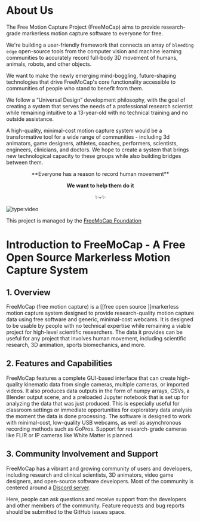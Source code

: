 # About Us 



The Free Motion Capture Project (FreeMoCap) aims to provide research-grade markerless motion capture software to everyone for free.

We're building a user-friendly framework that connects an array of `bleeding edge` open-source tools from the computer vision and machine learning communities to accurately record full-body 3D movement of humans, animals, robots, and other objects.

We want to make the newly emerging mind-boggling, future-shaping technologies that drive FreeMoCap's core functionality accessible to communities of people who stand to benefit from them.

We follow a “Universal Design” development philosophy, with the goal of creating a system that serves the needs of a professional research scientist while remaining intuitive to a 13-year-old with no technical training and no outside assistance.

A high-quality, minimal-cost motion capture system would be a transformative tool for a wide range of communities - including 3d animators, game designers, athletes, coaches, performers, scientists, engineers, clinicians, and doctors. We hope to create a system that brings new technological capacity to these groups while also building bridges between them.

<center>
**Everyone has a reason to record human movement**

**We want to help them do it**

✨💀✨
</center>


![type:video](https://www.youtube.com/embed/WW_WpMcbzns)

This project is managed by the [FreeMoCap Foundation](https://freemocapfoundation.org)


# Introduction to FreeMoCap -  A Free Open Source Markerless Motion Capture System

## 1. Overview

FreeMoCap (free motion capture) is a [[free open source ]]markerless motion capture system designed to provide research-quality motion capture data using free software and generic, minimal-cost webcams. It is designed to be usable by people with no technical expertise while remaining a viable project for high-level scientific researchers. The data it provides can be useful for any project that involves human movement, including scientific research, 3D animation, sports biomechanics, and more.

## 2. Features and Capabilities

FreeMoCap features a complete GUI-based interface that can create high-quality kinematic data from single cameras, multiple cameras, or imported videos. It also produces data outputs in the form of numpy arrays, CSVs, a Blender output scene, and a preloaded Jupyter notebook that is set up for analyzing the data that was just produced. This is especially useful for classroom settings or immediate opportunities for exploratory data analysis the moment the data is done processing. The software is designed to work with minimal-cost, low-quality USB webcams, as well as asynchronous recording methods such as GoPros. Support for research-grade cameras like FLIR or IP cameras like White Matter is planned.

## 3. Community Involvement and Support

FreeMoCap has a vibrant and growing community of users and developers, including research and clinical scientists, 3D animators, video game designers, and open-source software developers. Most of the community is centered around a [Discord server](https://discord.gg/nxv5dNTfKT).

Here, people can ask questions and receive support from the developers and other members of the community. Feature requests and bug reports should be submitted to the GitHub issues space.


